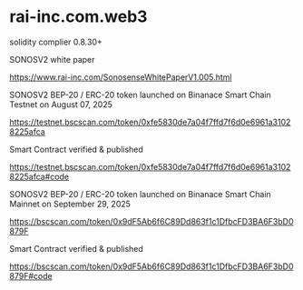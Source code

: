 # rai-inc.com.web3
solidity complier 0.8.30+

SONOSV2 white paper

https://www.rai-inc.com/SonosenseWhitePaperV1.005.html

SONOSV2 BEP-20 / ERC-20 token launched on Binanace Smart Chain Testnet on August 07, 2025

https://testnet.bscscan.com/token/0xfe5830de7a04f7ffd7f6d0e6961a31028225afca

Smart Contract verified & published

https://testnet.bscscan.com/token/0xfe5830de7a04f7ffd7f6d0e6961a31028225afca#code

SONOSV2 BEP-20 / ERC-20 token launched on Binanace Smart Chain Mainnet on September 29, 2025

https://bscscan.com/token/0x9dF5Ab6f6C89Dd863f1c1DfbcFD3BA6F3bD0879F

Smart Contract verified & published

https://bscscan.com/token/0x9dF5Ab6f6C89Dd863f1c1DfbcFD3BA6F3bD0879F#code
